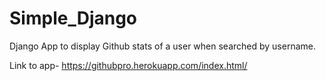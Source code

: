 # Simple_Django
Django App to display Github stats of a user when searched by username.

Link to app- https://githubpro.herokuapp.com/index.html/ 
